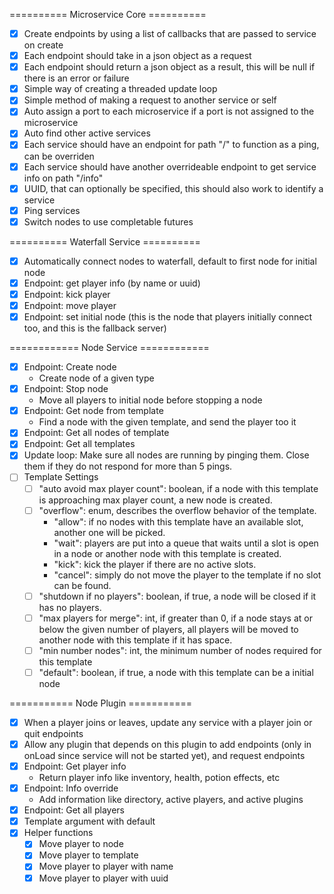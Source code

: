 ========== Microservice Core ==========
- [x] Create endpoints by using a list of callbacks that are passed to service on create
- [x] Each endpoint should take in a json object as a request
- [x] Each endpoint should return a json object as a result, this will be null if there is an error or failure
- [x] Simple way of creating a threaded update loop
- [x] Simple method of making a request to another service or self
- [x] Auto assign a port to each microservice if a port is not assigned to the microservice
- [x] Auto find other active services
- [x] Each service should have an endpoint for path "/" to function as a ping, can be overriden
- [x] Each service should have another overrideable endpoint to get service info on path "/info"
- [X] UUID, that can optionally be specified, this should also work to identify a service
- [x] Ping services
- [x] Switch nodes to use completable futures

========== Waterfall Service ==========
- [x] Automatically connect nodes to waterfall, default to first node for initial node
- [x] Endpoint: get player info (by name or uuid)
- [x] Endpoint: kick player
- [x] Endpoint: move player
- [x] Endpoint: set initial node (this is the node that players initially connect too, and this is the fallback server)

============ Node  Service ============
- [x] Endpoint: Create node
  - Create node of a given type
- [x] Endpoint: Stop node
  - Move all players to initial node before stopping a node
- [x] Endpoint: Get node from template
  - Find a node with the given template, and send the player too it
- [x] Endpoint: Get all nodes of template
- [x] Endpoint: Get all templates
- [x] Update loop: Make sure all nodes are running by pinging them.  Close them if they do not respond for more than 5 pings.
- [ ] Template Settings
  - [ ] "auto avoid max player count": boolean, if a node with this template is approaching max player count, a new node is created.
  - [ ] "overflow": enum, describes the overflow behavior of the template.
    - "allow": if no nodes with this template have an available slot, another one will be picked.
    - "wait": players are put into a queue that waits until a slot is open in a node or another node with this template is created.
    - "kick": kick the player if there are no active slots.
    - "cancel": simply do not move the player to the template if no slot can be found.
  - [ ] "shutdown if no players": boolean, if true, a node will be closed if it has no players.
  - [ ] "max players for merge": int, if greater than 0, if a node stays at or below the given number of players, all players will be moved to another node with this template if it has space.
  - [ ] "min number nodes": int, the minimum number of nodes required for this template
  - [ ] "default": boolean, if true, a node with this template can be a initial node

=========== Node Plugin ===========
- [x] When a player joins or leaves, update any service with a player join or quit endpoints
- [x] Allow any plugin that depends on this plugin to add endpoints (only in onLoad since service will not be started yet), and request endpoints
- [x] Endpoint: Get player info
  - Return player info like inventory, health, potion effects, etc
- [x] Endpoint: Info override
  - Add information like directory, active players, and active plugins
- [x] Endpoint: Get all players
- [x] Template argument with default
- [x] Helper functions
  - [x] Move player to node
  - [x] Move player to template
  - [x] Move player to player with name
  - [x] Move player to player with uuid
